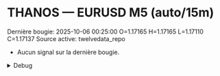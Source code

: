 # THANOS — EURUSD M5 (auto/15m)
Dernière bougie: 2025-10-06 00:25:00  O=1.17165  H=1.17165  L=1.17110  C=1.17137
Source active: twelvedata_repo

- Aucun signal sur la dernière bougie.

<details><summary>Debug</summary>

- TD_API_KEY manquant.

</details>